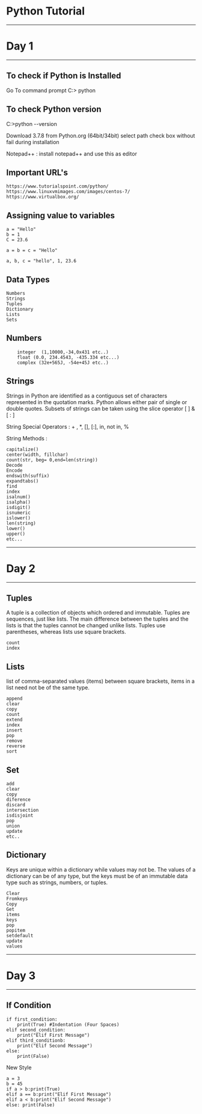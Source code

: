 # **Python Tutorial**

------------------------
# **Day 1**
------------------------


To check if Python is Installed
--------------------------------
Go To command prompt
C:\> python

To check Python version
-----------------------
C:\>python --version

Download 3.7.8 from Python.org (64bit/34bit)
select path check box without fail during installation

Notepad++ : install notepad++ and use this as editor

Important URL's
------------------------
    https://www.tutorialspoint.com/python/
    https://www.linuxvmimages.com/images/centos-7/
    https://www.virtualbox.org/

Assigning value to variables
---------------------
    a = "Hello"
    b = 1
    C = 23.6
    
    a = b = c = "Hello"
    
    a, b, c = "hello", 1, 23.6


Data Types
-----------
    Numbers
    Strings
    Tuples
    Dictionary
    Lists
    Sets

Numbers
---------
        integer  (1,10000,-34,0x431 etc..)
        float (0.0, 234.4543, -435.334 etc...)
        complex (32e+565J, -54e+45J etc..)
Strings
---------
Strings in Python are identified as a contiguous set of characters represented in the quotation marks. Python allows either pair of single or double quotes.
Subsets of strings can be taken using the slice operator [ ] & [ : ]

String Special Operators : + , *, [], [:], in, not in, %

String Methods :

    capitalize()
    center(width, fillchar)
    count(str, beg= 0,end=len(string))
    Decode
    Encode
    endswith(suffix)
    expandtabs()
    find
    index
    isalnum()
    isalpha()
    isdigit()
    isnumeric
    islower()
    len(string)
    lower()
    upper()
    etc...
    




------------------------
# **Day 2**
------------------------

Tuples
--------
A tuple is a collection of objects which ordered and immutable. Tuples are sequences, just like lists. The main difference between the tuples and the lists is that the tuples cannot be changed unlike lists. Tuples use parentheses, whereas lists use square brackets.

    count
    index
    
Lists
--------
list of comma-separated values (items) between square brackets, items in a list need not be of the same type.
   
    append
    clear
    copy
    count
    extend
    index
    insert
    pop
    remove
    reverse
    sort

Set
--------
    add
    clear
    copy
    diference
    discard
    intersection
    isdisjoint
    pop
    union
    update
    etc..

Dictionary
----------
Keys are unique within a dictionary while values may not be. The values of a dictionary can be of any type, but the keys must be of an immutable data type such as strings, numbers, or tuples.

    Clear
    Fromkeys
    Copy
    Get
    items
    keys
    pop
    popitem
    setdefault
    update
    values





------------------------
# **Day 3**
------------------------

If Condition
------------
    if first_condition:
        print(True) #Indentation (Four Spaces)
    elif second_condition:
        print("Elif First Message")
    elif third_conditionb:
        print("Elif Second Message")
    else:
        print(False)

New Style
   
    a = 3
    b = 45
    if a > b:print(True)
    elif a == b:print("Elif First Message")
    elif a < b:print("Elif Second Message")
    else: print(False)

